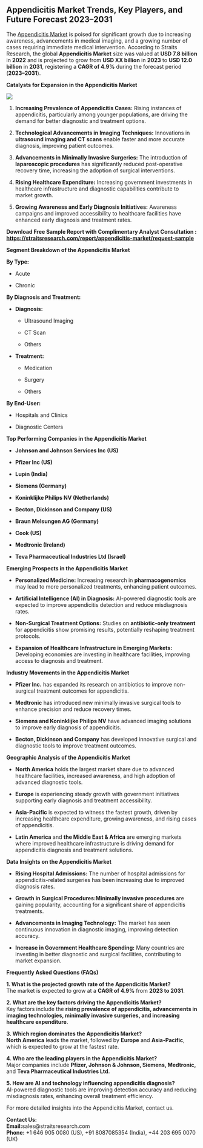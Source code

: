 <h2 data-pm-slice="">Appendicitis Market Trends, Key Players, and Future Forecast 2023&ndash;2031</h2>
<p data-pm-slice="">The <a href="https://straitsresearch.com/report/appendicitis-market/">Appendicitis Market</a>&nbsp;is poised for significant growth due to increasing awareness, advancements in medical imaging, and a growing number of cases requiring immediate medical intervention. According to Straits Research, the global <strong>Appendicitis Market</strong> size was valued at <strong>USD 7.8 billion</strong> in <strong>2022</strong> and is projected to grow from <strong>USD XX billion</strong> in <strong>2023</strong> to <strong>USD 12.0 billion</strong> in <strong>2031</strong>, registering a <strong>CAGR of 4.9%</strong> during the forecast period (<strong>2023&ndash;2031</strong>).</p>
<p><strong>Catalysts for Expansion in the Appendicitis Market</strong></p>
<img src="https://res.cloudinary.com/jerrick/image/upload/f_jpg,fl_progressive,q_auto,w_1024/67b56ee217db80001d4e2603.jpg">
<ol start="" data-spread="">
<li>
<p><strong>Increasing Prevalence of Appendicitis Cases:</strong> Rising instances of appendicitis, particularly among younger populations, are driving the demand for better diagnostic and treatment options.</p>
</li>
<li>
<p><strong>Technological Advancements in Imaging Techniques:</strong> Innovations in <strong>ultrasound imaging and CT scans</strong> enable faster and more accurate diagnosis, improving patient outcomes.</p>
</li>
<li>
<p><strong>Advancements in Minimally Invasive Surgeries:</strong> The introduction of <strong>laparoscopic procedures</strong> has significantly reduced post-operative recovery time, increasing the adoption of surgical interventions.</p>
</li>
<li>
<p><strong>Rising Healthcare Expenditure:</strong> Increasing government investments in healthcare infrastructure and diagnostic capabilities contribute to market growth.</p>
</li>
<li>
<p><strong>Growing Awareness and Early Diagnosis Initiatives:</strong> Awareness campaigns and improved accessibility to healthcare facilities have enhanced early diagnosis and treatment rates.</p>
</li>
</ol>
<p><strong>Download Free Sample Report with&nbsp;Complimentary Analyst Consultation : <a href="https://straitsresearch.com/report/appendicitis-market/request-sample">https://straitsresearch.com/report/appendicitis-market/request-sample</a><br /></strong></p>
<p><strong>Segment Breakdown of the Appendicitis Market</strong></p>
<p><strong>By Type:</strong></p>
<ul data-spread="">
<li>
<p>Acute</p>
</li>
<li>
<p>Chronic</p>
</li>
</ul>
<p><strong>By Diagnosis and Treatment:</strong></p>
<ul data-spread="">
<li>
<p><strong>Diagnosis:</strong></p>
<ul data-spread="">
<li>
<p>Ultrasound Imaging</p>
</li>
<li>
<p>CT Scan</p>
</li>
<li>
<p>Others</p>
</li>
</ul>
</li>
<li>
<p><strong>Treatment:</strong></p>
<ul data-spread="">
<li>
<p>Medication</p>
</li>
<li>
<p>Surgery</p>
</li>
<li>
<p>Others</p>
</li>
</ul>
</li>
</ul>
<p><strong>By End-User:</strong></p>
<ul data-spread="">
<li>
<p>Hospitals and Clinics</p>
</li>
<li>
<p>Diagnostic Centers</p>
</li>
</ul>
<p><strong>Top Performing Companies in the Appendicitis Market</strong></p>
<ul data-spread="">
<li>
<p><strong>Johnson and Johnson Services Inc (US)</strong></p>
</li>
<li>
<p><strong>Pfizer Inc (US)</strong></p>
</li>
<li>
<p><strong>Lupin (India)</strong></p>
</li>
<li>
<p><strong>Siemens (Germany)</strong></p>
</li>
<li>
<p><strong>Koninklijke Philips NV (Netherlands)</strong></p>
</li>
<li>
<p><strong>Becton, Dickinson and Company (US)</strong></p>
</li>
<li>
<p><strong>Braun Melsungen AG (Germany)</strong></p>
</li>
<li>
<p><strong>Cook (US)</strong></p>
</li>
<li>
<p><strong>Medtronic (Ireland)</strong></p>
</li>
<li>
<p><strong>Teva Pharmaceutical Industries Ltd (Israel)</strong></p>
</li>
</ul>
<p><strong>Emerging Prospects in the Appendicitis Market</strong></p>
<ul data-spread="">
<li>
<p><strong>Personalized Medicine:</strong> Increasing research in <strong>pharmacogenomics</strong> may lead to more personalized treatments, enhancing patient outcomes.</p>
</li>
<li>
<p><strong>Artificial Intelligence (AI) in Diagnosis:</strong> AI-powered diagnostic tools are expected to improve appendicitis detection and reduce misdiagnosis rates.</p>
</li>
<li>
<p><strong>Non-Surgical Treatment Options:</strong> Studies on <strong>antibiotic-only treatment</strong> for appendicitis show promising results, potentially reshaping treatment protocols.</p>
</li>
<li>
<p><strong>Expansion of Healthcare Infrastructure in Emerging Markets:</strong> Developing economies are investing in healthcare facilities, improving access to diagnosis and treatment.</p>
</li>
</ul>
<p><strong>Industry Movements in the Appendicitis Market</strong></p>
<ul data-spread="">
<li>
<p><strong>Pfizer Inc.</strong> has expanded its research on antibiotics to improve non-surgical treatment outcomes for appendicitis.</p>
</li>
<li>
<p><strong>Medtronic</strong> has introduced new minimally invasive surgical tools to enhance precision and reduce recovery times.</p>
</li>
<li>
<p><strong>Siemens and Koninklijke Philips NV</strong> have advanced imaging solutions to improve early diagnosis of appendicitis.</p>
</li>
<li>
<p><strong>Becton, Dickinson and Company</strong> has developed innovative surgical and diagnostic tools to improve treatment outcomes.</p>
</li>
</ul>
<p><strong>Geographic Analysis of the Appendicitis Market</strong></p>
<ul data-spread="">
<li>
<p><strong>North America</strong> holds the largest market share due to advanced healthcare facilities, increased awareness, and high adoption of advanced diagnostic tools.</p>
</li>
<li>
<p><strong>Europe</strong> is experiencing steady growth with government initiatives supporting early diagnosis and treatment accessibility.</p>
</li>
<li>
<p><strong>Asia-Pacific</strong> is expected to witness the fastest growth, driven by increasing healthcare expenditure, growing awareness, and rising cases of appendicitis.</p>
</li>
<li>
<p><strong>Latin America</strong> and <strong>the Middle East &amp; Africa</strong> are emerging markets where improved healthcare infrastructure is driving demand for appendicitis diagnosis and treatment solutions.</p>
</li>
</ul>
<p><strong>Data Insights on the Appendicitis Market</strong></p>
<ul data-spread="">
<li>
<p><strong>Rising Hospital Admissions:</strong> The number of hospital admissions for appendicitis-related surgeries has been increasing due to improved diagnosis rates.</p>
</li>
<li>
<p><strong>Growth in Surgical Procedures:</strong><strong>Minimally invasive procedures</strong> are gaining popularity, accounting for a significant share of appendicitis treatments.</p>
</li>
<li>
<p><strong>Advancements in Imaging Technology:</strong> The market has seen continuous innovation in diagnostic imaging, improving detection accuracy.</p>
</li>
<li>
<p><strong>Increase in Government Healthcare Spending:</strong> Many countries are investing in better diagnostic and surgical facilities, contributing to market expansion.</p>
</li>
</ul>
<p><strong>Frequently Asked Questions (FAQs)</strong></p>
<p><strong>1. What is the projected growth rate of the Appendicitis Market?</strong><br />The market is expected to grow at a <strong>CAGR of 4.9%</strong> from <strong>2023 to 2031</strong>.</p>
<p><strong>2. What are the key factors driving the Appendicitis Market?</strong><br />Key factors include the <strong>rising prevalence of appendicitis, advancements in imaging technologies, minimally invasive surgeries, and increasing healthcare expenditure</strong>.</p>
<p><strong>3. Which region dominates the Appendicitis Market?</strong><br /><strong>North America</strong> leads the market, followed by <strong>Europe</strong> and <strong>Asia-Pacific</strong>, which is expected to grow at the fastest rate.</p>
<p><strong>4. Who are the leading players in the Appendicitis Market?</strong><br />Major companies include <strong>Pfizer, Johnson &amp; Johnson, Siemens, Medtronic,</strong> and <strong>Teva Pharmaceutical Industries Ltd.</strong></p>
<p><strong>5. How are AI and technology influencing appendicitis diagnosis?</strong><br />AI-powered diagnostic tools are improving detection accuracy and reducing misdiagnosis rates, enhancing overall treatment efficiency.</p>
<p>For more detailed insights into the Appendicitis Market, contact us.</p>
<p><strong>Contact Us:</strong><br /><strong>Email:</strong><a>sales@straitsresearch.com</a><br /><strong>Phone:</strong> +1 646 905 0080 (US), +91 8087085354 (India), +44 203 695 0070 (UK)</p>
